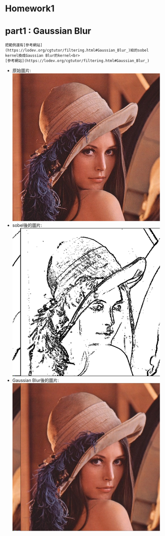# Homework1



# part1 : Gaussian Blur
    把範例還有[參考網站](https://lodev.org/cgtutor/filtering.html#Gaussian_Blur_)給的sobel kernel換成Gaussian Blur的kernel<br>
    [參考網站](https://lodev.org/cgtutor/filtering.html#Gaussian_Blur_)
* 原始圖片:<br>
    ![](https://github.com/twyayaya/ee6470/blob/master/HW1/part1/lena.bmp)
* sobel後的圖片:<br>
    ![](https://github.com/twyayaya/ee6470/blob/master/HW1/part1/lena_sobel.bmp)
* Gaussian Blur後的圖片:<br>
    ![](https://github.com/twyayaya/ee6470/blob/master/HW1/part1/lena_blurTest22.bmp)
